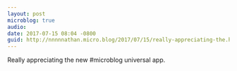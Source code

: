 ```yaml
---
layout: post
microblog: true
audio: 
date: 2017-07-15 08:04 -0800
guid: http://nnnnnathan.micro.blog/2017/07/15/really-appreciating-the.html
---
```

Really appreciating the new #microblog universal app.

